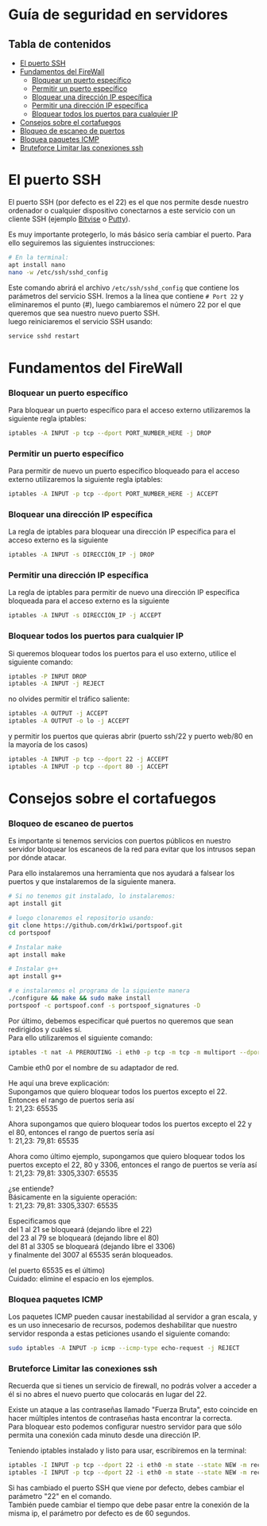 # Guía de seguridad en servidores
## Tabla de contenidos
- [El puerto SSH](#El-puerto-SSH)
- [Fundamentos del FireWall](#Fundamentos-del-FireWall)
  - [Bloquear un puerto específico](#Bloquear-un-puerto-específico)
  - [Permitir un puerto específico](#Permitir-un-puerto-específico)
  - [Bloquear una dirección IP específica](#Bloquear-una-dirección-IP-específica)
  - [Permitir una dirección IP específica](#Permitir-una-dirección-IP-específica)
  - [Bloquear todos los puertos para cualquier IP](#Bloquear-todos-los-puertos-para-cualquier-IP)
 - [Consejos sobre el cortafuegos](#Consejos-sobre-el-cortafuegos)
  - [Bloqueo de escaneo de puertos](#Bloqueo-de-escaneo-de-puertos)
  - [Bloquea paquetes ICMP](#Bloquea-paquetes-ICMP)
  - [Bruteforce Limitar las conexiones ssh](#Bruteforce-Limitar-las-conexiones-ssh)


# El puerto SSH
El puerto SSH (por defecto es el 22) es el que nos permite desde nuestro ordenador o cualquier dispositivo conectarnos a este servicio con un cliente SSH (ejemplo [Bitvise](https://www.bitvise.com/ssh-client-download) o [Putty](https://www.putty.org/)).

Es muy importante protegerlo, lo más básico sería cambiar el puerto.
Para ello seguiremos las siguientes instrucciones:
```bash
# En la terminal:
apt install nano
nano -w /etc/ssh/sshd_config
```
Este comando abrirá el archivo `/etc/ssh/sshd_config` que contiene los parámetros del servicio SSH. Iremos a la línea que contiene `# Port 22` y eliminaremos el punto (#), luego cambiaremos el número 22 por el que queremos que sea nuestro nuevo puerto SSH.  
luego reiniciaremos el servicio SSH usando:  
```bash
service sshd restart
``` 
# Fundamentos del FireWall
### Bloquear un puerto específico
Para bloquear un puerto específico para el acceso externo utilizaremos la siguiente regla iptables:  
```bash
iptables -A INPUT -p tcp --dport PORT_NUMBER_HERE -j DROP
```
### Permitir un puerto específico
Para permitir de nuevo un puerto específico bloqueado para el acceso externo utilizaremos la siguiente regla iptables:  
```bash
iptables -A INPUT -p tcp --dport PORT_NUMBER_HERE -j ACCEPT
```
### Bloquear una dirección IP específica
La regla de iptables para bloquear una dirección IP específica para el acceso externo es la siguiente 
```bash
iptables -A INPUT -s DIRECCIÓN_IP -j DROP
```
### Permitir una dirección IP específica
La regla de iptables para permitir de nuevo una dirección IP específica bloqueada para el acceso externo es la siguiente 
```bash
iptables -A INPUT -s DIRECCIÓN_IP -j ACCEPT
```
### Bloquear todos los puertos para cualquier IP
Si queremos bloquear todos los puertos para el uso externo, utilice el siguiente comando:  
```bash
iptables -P INPUT DROP
iptables -A INPUT -j REJECT
```
no olvides permitir el tráfico saliente:
```bash
iptables -A OUTPUT -j ACCEPT
iptables -A OUTPUT -o lo -j ACCEPT
```
y permitir los puertos que quieras abrir (puerto ssh/22 y puerto web/80 en la mayoría de los casos)
```bash
iptables -A INPUT -p tcp --dport 22 -j ACCEPT
iptables -A INPUT -p tcp --dport 80 -j ACCEPT
```
# Consejos sobre el cortafuegos
### Bloqueo de escaneo de puertos
Es importante si tenemos servicios con puertos públicos en nuestro servidor bloquear los escaneos de la red para evitar que los intrusos sepan por dónde atacar.  

Para ello instalaremos una herramienta que nos ayudará a falsear los puertos y que instalaremos de la siguiente manera.
```bash
# Si no tenemos git instalado, lo instalaremos:
apt install git

# luego clonaremos el repositorio usando:
git clone https://github.com/drk1wi/portspoof.git
cd portspoof

# Instalar make
apt install make

# Instalar g++
apt install g++

# e instalaremos el programa de la siguiente manera
./configure && make && sudo make install
portspoof -c portspoof.conf -s portspoof_signatures -D
```
Por último, debemos especificar qué puertos no queremos que sean redirigidos y cuáles sí.  
Para ello utilizaremos el siguiente comando:
```bash
iptables -t nat -A PREROUTING -i eth0 -p tcp -m tcp -m multiport --dports INSERT:PORT,RANGE:HERE -j REDIRECT --to-ports 4444
```
Cambie eth0 por el nombre de su adaptador de red.  

He aquí una breve explicación:  
Supongamos que quiero bloquear todos los puertos excepto el 22.  
Entonces el rango de puertos sería así  
1: 21,23: 65535  

Ahora supongamos que quiero bloquear todos los puertos excepto el 22 y el 80, entonces el rango de puertos sería así  
1: 21,23: 79,81: 65535  

Ahora como último ejemplo, supongamos que quiero bloquear todos los puertos excepto el 22, 80 y 3306, entonces el rango de puertos se vería así  
1: 21,23: 79,81: 3305,3307: 65535  

¿se entiende?  
Básicamente en la siguiente operación:  
1: 21,23: 79,81: 3305,3307: 65535  

Especificamos que  
del 1 al 21 se bloqueará (dejando libre el 22)  
del 23 al 79 se bloqueará (dejando libre el 80)  
del 81 al 3305 se bloqueará (dejando libre el 3306)  
y finalmente del 3007 al 65535 serán bloqueados.  

(el puerto 65535 es el último)  
Cuidado: elimine el espacio en los ejemplos. 
### Bloquea paquetes ICMP
Los paquetes ICMP pueden causar inestabilidad al servidor a gran escala, y es un uso innecesario de recursos, podemos deshabilitar que nuestro servidor responda a estas peticiones usando el siguiente comando:  
```bash
sudo iptables -A INPUT -p icmp --icmp-type echo-request -j REJECT
```
### Bruteforce Limitar las conexiones ssh
Recuerda que si tienes un servicio de firewall, no podrás volver a acceder a él si no abres el nuevo puerto que colocarás en lugar del 22.  

Existe un ataque a las contraseñas llamado "Fuerza Bruta", esto coincide en hacer múltiples intentos de contraseñas hasta encontrar la correcta.  
Para bloquear esto podemos configurar nuestro servidor para que sólo permita una conexión cada minuto desde una dirección IP. 

Teniendo iptables instalado y listo para usar, escribiremos en la terminal:
```bash
iptables -I INPUT -p tcp --dport 22 -i eth0 -m state --state NEW -m recent --set
iptables -I INPUT -p tcp --dport 22 -i eth0 -m state --state NEW -m recent --update --seconds 60 --hitcount 2 -j DROP
```
Si has cambiado el puerto SSH que viene por defecto, debes cambiar el parámetro "22" en el comando.  
También puede cambiar el tiempo que debe pasar entre la conexión de la misma ip, el parámetro por defecto es de 60 segundos. 
